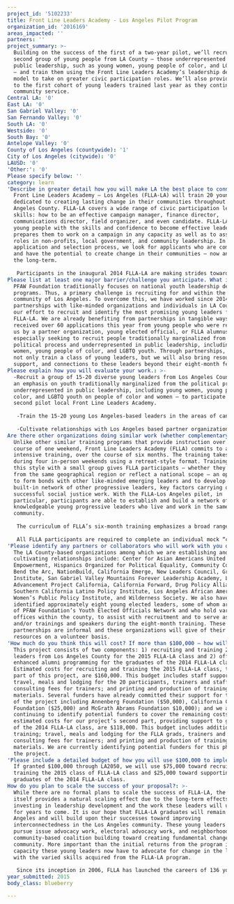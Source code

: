 ```yaml
---
project_id: '5102233'
title: Front Line Leaders Academy - Los Angeles Pilot Program
organization_id: '2016169'
areas_impacted: ''
partners: ''
project_summary: >-
  Building on the success of the first of a two-year pilot, we’ll recruit a
  second group of young people from LA County – those underrepresented in local
  public leadership, such as young women, young people of color, and LGBTQ youth
  – and train them using the Front Line Leaders Academy’s leadership development
  model to take on greater civic participation roles. We’ll also provide support
  to the first cohort of young leaders trained last year as they continue
  community service.
Central LA: '0'
East LA: '0'
San Gabriel Valley: '0'
San Fernando Valley: '0'
South LA: '0'
Westside: '0'
South Bay: '0'
Antelope Valley: '0'
County of Los Angeles (countywide): '1'
City of Los Angeles (citywide): '0'
LAUSD: '0'
'Other:': '0'
Please specify below: ''
category: learn
'Describe in greater detail how you will make LA the best place to connect:': >-
  Front Line Leaders Academy – Los Angeles (FLLA-LA) will train 20 young leaders
  dedicated to creating lasting change in their communities throughout Los
  Angeles County. FLLA-LA covers a wide range of civic participation leadership
  skills: how to be an effective campaign manager, finance director,
  communications director, field organizer, and even candidate. FLLA-LA equips
  young people with the skills and confidence to become effective leaders, and
  prepares them to work on a campaign in any capacity as well as to assume key
  roles in non-profits, local government, and community leadership. In the
  application and selection process, we look for applicants who are committed
  and have the potential to create change in their communities – now and over
  the long-term.
   
   Participants in the inaugural 2014 FLLA-LA are making strides toward many CONNECT metrics outlined in LA2050. Fellows return to their communities with the ability to increase participation in neighborhood councils through traditional organizing; one FLLA-LA alumni hosted a community event focused on uplifting the concerns of men and boys of color. Fellows also return with an ability to impact government’s responsiveness to citizen needs; an FLLA-LA graduate organized a meeting with the Mayor of Los Angeles to discuss concerns of his neighborhood and community members. Another FLLA-LA graduate interviewed Los Angeles city officials on the “digital divide” and discussed the unequal access to technology among Angelinos. Fellows also work toward improving rates of volunteerism and community involvement; an FLLA-LA graduate facilitated a conference to 140 low-income and first-generation high school students encouraging civic participation. Another graduate facilitated a “Chicano Youth Leadership Conference” to 140-low-income and first-generation high school students on the topic of civic participation.
Please list at least one major barrier/challenge you anticipate. What is your strategy for overcoming these obstacles?: >-
  PFAW Foundation traditionally focuses on national youth leadership development
  programs. Thus, a primary challenge is recruiting for and within the specific
  community of Los Angeles. To overcome this, we have worked since 2014 building
  partnerships with like-minded organizations and individuals in LA County in
  our effort to recruit and identify the most promising young leaders for
  FLLA-LA. We are already benefiting from partnerships in tangible ways: we
  received over 60 applications this year from young people who were referred to
  us by a partner organization, young elected official, or FLLA alumnus. We are
  especially seeking to recruit people traditionally marginalized from the
  political process and underrepresented in public leadership, including young
  women, young people of color, and LGBTQ youth. Through partnerships, we will
  not only train a class of young leaders, but we will also bring resources,
  support, and connections to these leaders beyond their eight-month fellowship.
Please explain how you will evaluate your work.: >-
  -Recruit a group of 15-20 diverse young leaders from Los Angeles County – with
  an emphasis on youth traditionally marginalized from the political process and
  underrepresented in public leadership, including young women, young people of
  color, and LGBTQ youth on people of color and women – to participate in the
  second pilot local Front Line Leaders Academy.
   
   -Train the 15-20 young Los Angeles-based leaders in the areas of candidacy, management, finance, communications, and field which will culminate in their developing a mock individual, district-specific “campaign” plan.
   
   -Cultivate relationships with Los Angeles based partner organizations and recruit and train members of the Young Elected Officials Network to facilitate FLLA in-person trainings and ongoing opportunities to build relationships and skills outside the formal training space.
Are there other organizations doing similar work (whether complementary or competitive)? What is unique about your proposed approach?: >-
  Unlike other similar training programs that provide instruction over the
  course of one weekend, Front Line Leaders Academy (FLLA) commits to an
  intensive training, over the course of six months. The training takes place
  during four in-person weekends using a retreat-style format. Training done in
  this style with a small group gives FLLA participants – whether they all come
  from the same geographical region or reflect a national scope – an opportunity
  to form bonds with other like-minded emerging leaders and to develop a
  built-in network of other progressive leaders, key factors carrying out
  successful social justice work. With the FLLA-Los Angeles pilot, in
  particular, participants are able to establish and build a network of
  knowledgeable young progressive leaders who live and work in the same
  community. 
   
   The curriculum of FLLA’s six-month training emphasizes a broad range of competencies required for young leaders to assume key roles in campaigns or nonprofits, or as candidates. The “candidacy” training (what it means to be a candidate) helps fellows to connect their personal stories to their long-term goals, as they consider whether they would run for an elected office or contribute toward developing other leaders within their communities. Preparing a field campaign, another critical area, emphasizes developing a comprehensive understanding about what running in a campaign entails, the importance of voter contact, data management, recurring and retaining volunteers, and educating and mobilizing volunteers. On the finance side, fellows explore the various aspects of creating a financial plan for a campaign and how to identify potential donors. Examining the nuts and bolts of developing a communications plan is the fourth key area. The final focus area is campaign management, where fellows learn best practices on how to manage people and projects. 
   
   All FLLA participants are required to complete an individual mock “campaign” plan, and in the case of the LA fellows, their plan is district-specific. This plan is one of the most tangible outcomes of Front Line Leaders Academy and it is based on assignments completed by fellows throughout the Academy, through which they apply the skills gained through the weekend trainings. After completing each training weekend, fellows turn in parts of their campaign plan based on a potential campaign they plan to staff or on a theoretical race for elected office.
'Please identify any partners or collaborators who will work with you on this project. How much of the $100,000 grant award will each partner receive?': >-
  The LA County-based organizations among which we are establishing and
  cultivating relationships include: Center for Asian Americans United for Self
  Empowerment, Hispanics Organized for Political Equality, Community Coalition,
  Bend the Arc, NationBuild, California Emerge, New Leaders Council, Greenlining
  Institute, San Gabriel Valley Mountains Forever Leadership Academy, LAANE,
  Advancement Project California, California Forward, Drug Policy Alliance,
  Southern California Latino Policy Institute, Los Angeles African American
  Women’s Public Policy Institute, and Wilderness Society. We also have
  identified approximately eight young elected leaders, some of whom are members
  of PFAW Foundation’s Youth Elected Officials Network and who hold various
  offices within the county, to assist with recruitment and to serve as mentors
  and/or trainings and speakers during the eight-month training. These
  partnerships are informal and these organizations will give of their time and
  resources on a volunteer basis.
'How much do you think this will cost? If more than $100,000 – how will you cover the additional costs?': >-
  This project consists of two components: 1) recruiting and training 20 young
  leaders from Los Angeles County for the 2015 FLLA-LA class and 2) offering
  enhanced alumni programming for the graduates of the 2014 FLLA-LA class.
  Estimated costs for recruiting and training the 2015 FLLA-LA class, the first
  part of this project, are $160,000. This budget includes staff support;
  travel, meals and lodging for the 20 participants, trainers and staff;
  consulting fees for trainers; and printing and production of training
  materials. Several funders have already committed their support for this part
  of the project including Annenberg Foundation ($50,000), California Community
  Foundation ($25,000) and McGrath Abrams Foundation $10,000); and we are
  continuing to identify potential funders to cover the remaining costs. The
  estimated costs for our project’s second part, providing support to graduates
  of the 2014 FLLA-LA class, are $118,000. This budget includes additional
  training; travel, meals and lodging for the FLLA grads, trainers and staff;
  consulting fees for trainers; and printing and production of training
  materials. We are currently identifying potential funders for this phase of
  the project.
'Please include a detailed budget of how you will use $100,000 to implement this project.': >-
  If granted $100,000 through LA2050, we will use $75,000 toward recruiting and
  training the 2015 class of FLLA-LA class and $25,000 toward supporting
  graduates of the 2014 FLLA-LA class.
How do you plan to scale the success of your proposal?: >-
  While there are no formal plans to scale the success of FLLA-LA, the program
  itself provides a natural scaling effect due to the long-term effects of
  investing in leadership development and the work these leaders will undertake
  for years to come. It is our hope that FLLA-LA graduates will remain in Los
  Angeles and will build upon their successes toward improving
  interconnectedness in the Los Angeles community. These young leaders will
  pursue issue advocacy work, electoral advocacy work, and neighborhood- and
  community-based coalition building toward creating fundamental changes in the
  community. More important than the initial returns from the program is the
  capacity these young leaders now have to advocate for change in the long-term
  with the varied skills acquired from the FLLA-LA program.
   
   Since its inception in 2006, FLLA has launched the careers of 136 young leaders: 73 percent of FLLA graduates have gone on to hold leadership roles in nonprofits and community groups; 65 percent have increased civic participation through work on issue-based or electoral campaigns; and 20 percent have subsequently run for local elected office (59 percent of these won their races). The skills attained during the FLLA-LA will allow these young leaders to ascend to positions of influence in the community, thus allowing them to work to improve the community from within. An investment in FLLA-LA is an investment in developing local leaders in the Los Angeles community who desire to create change from within. FLLA graduates possess versatile skill sets that enable them to work in varied ways toward improving the community. Furthermore, the graduates apply these skills in their work well beyond their final moments of instruction – graduation from FLLA-LA marks the beginning of a career’s worth of civic engagement work and community enrichment.
year_submitted: 2015
body_class: blueberry

---
```


